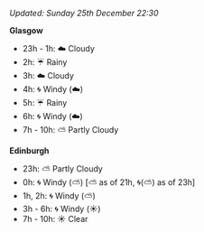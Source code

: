 *Updated: Sunday 25th December 22:30*

**Glasgow**

* 23h - 1h: :cloud: Cloudy
* 2h: :umbrella: Rainy
* 3h: :cloud: Cloudy
* 4h: :cyclone: Windy (:cloud:)
* 5h: :umbrella: Rainy
* 6h: :cyclone: Windy (:cloud:)
* 7h - 10h: :partly_sunny: Partly Cloudy

**Edinburgh**

* 23h: :partly_sunny: Partly Cloudy
* 0h: :cyclone: Windy (:partly_sunny:) [:partly_sunny: as of 21h, :cyclone:(:partly_sunny:) as of 23h]
* 1h, 2h: :cyclone: Windy (:partly_sunny:)
* 3h - 6h: :cyclone: Windy (:sunny:)
* 7h - 10h: :sunny: Clear
